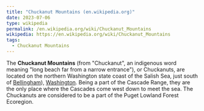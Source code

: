 ```yaml
---
title: "Chuckanut Mountains (en.wikipedia.org)"
date: 2023-07-06
type: wikipedia
permalink: /en.wikipedia.org/wiki/Chuckanut_Mountains
wikipedia: https://en.wikipedia.org/wiki/Chuckanut_Mountains
tags:
  - Chuckanut Mountains
---
```

The **Chuckanut Mountains** (from "Chuckanut", an indigenous word meaning "long beach far from a narrow entrance"), or Chuckanuts, are located on the northern Washington state coast of the Salish Sea, just south of [Bellingham]([Bellingham](/en.wikipedia.org/wiki/Bellingham,_Washington))), [Washington]([Washington](/en.wikipedia.org/wiki/Washington_(state))). Being a part of the Cascade Range, they are the only place where the Cascades come west down to meet the sea. The Chuckanuts are considered to be a part of the Puget Lowland Forest Ecoregion.